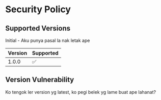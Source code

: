 # Security Policy

## Supported Versions

Initial - Aku punya pasal la nak letak ape

| Version | Supported          |
| ------- | ------------------ |
| 1.0.0   | :white_check_mark: |


## Version  Vulnerability

Ko tengok ler version yg latest, ko pegi belek yg lame buat ape lahanat?
